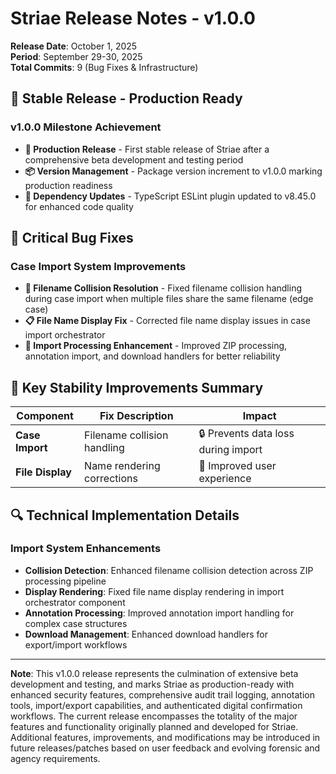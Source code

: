 # Striae Release Notes - v1.0.0

**Release Date**: October 1, 2025  
**Period**: September 29-30, 2025  
**Total Commits**: 9 (Bug Fixes & Infrastructure)

## 🎉 Stable Release - Production Ready

### v1.0.0 Milestone Achievement

- **🚀 Production Release** - First stable release of Striae after a comprehensive beta development and testing period
- **📦 Version Management** - Package version increment to v1.0.0 marking production readiness
- **🔧 Dependency Updates** - TypeScript ESLint plugin updated to v8.45.0 for enhanced code quality

## 🐛 Critical Bug Fixes

### Case Import System Improvements

- **📁 Filename Collision Resolution** - Fixed filename collision handling during case import when multiple files share the same filename (edge case)
- **📋 File Name Display Fix** - Corrected file name display issues in case import orchestrator
- **🔄 Import Processing Enhancement** - Improved ZIP processing, annotation import, and download handlers for better reliability

## 🎯 Key Stability Improvements Summary

| Component | Fix Description | Impact |
|-----------|----------------|---------|
| **Case Import** | Filename collision handling | 🔒 Prevents data loss during import |
| **File Display** | Name rendering corrections | 🎨 Improved user experience |

## 🔍 Technical Implementation Details

### Import System Enhancements

- **Collision Detection**: Enhanced filename collision detection across ZIP processing pipeline
- **Display Rendering**: Fixed file name display rendering in import orchestrator component
- **Annotation Processing**: Improved annotation import handling for complex case structures
- **Download Management**: Enhanced download handlers for export/import workflows

---

**Note**: This v1.0.0 release represents the culmination of extensive beta development and testing, and marks Striae as production-ready with enhanced security features, comprehensive audit trail logging, annotation tools, import/export capabilities, and authenticated digital confirmation workflows. The current release encompasses the totality of the major features and functionality originally planned and developed for Striae. Additional features, improvements, and modifications may be introduced in future releases/patches based on user feedback and evolving forensic and agency requirements.
